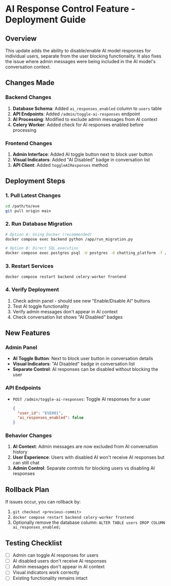 # AI Response Control Feature - Deployment Guide

## Overview

This update adds the ability to disable/enable AI model responses for individual users, separate from the user blocking functionality. It also fixes the issue where admin messages were being included in the AI model's conversation context.

## Changes Made

### Backend Changes

1. **Database Schema**: Added `ai_responses_enabled` column to `users` table
2. **API Endpoints**: Added `/admin/toggle-ai-responses` endpoint
3. **AI Processing**: Modified to exclude admin messages from AI context
4. **Celery Worker**: Added check for AI responses enabled before processing

### Frontend Changes

1. **Admin Interface**: Added AI toggle button next to block user button
2. **Visual Indicators**: Added "AI Disabled" badge in conversation list
3. **API Client**: Added `toggleAIResponses` method

## Deployment Steps

### 1. Pull Latest Changes

```bash
cd /path/to/eve
git pull origin main
```

### 2. Run Database Migration

```bash
# Option A: Using Docker (recommended)
docker compose exec backend python /app/run_migration.py

# Option B: Direct SQL execution
docker compose exec postgres psql -U postgres -d chatting_platform -f /docker-entrypoint-initdb.d/add_ai_responses_enabled.sql
```

### 3. Restart Services

```bash
docker compose restart backend celery-worker frontend
```

### 4. Verify Deployment

1. Check admin panel - should see new "Enable/Disable AI" buttons
2. Test AI toggle functionality
3. Verify admin messages don't appear in AI context
4. Check conversation list shows "AI Disabled" badges

## New Features

### Admin Panel

- **AI Toggle Button**: Next to block user button in conversation details
- **Visual Indicators**: "AI Disabled" badge in conversation list
- **Separate Control**: AI responses can be disabled without blocking the user

### API Endpoints

- `POST /admin/toggle-ai-responses`: Toggle AI responses for a user
  ```json
  {
    "user_id": "EVE001",
    "ai_responses_enabled": false
  }
  ```

### Behavior Changes

1. **AI Context**: Admin messages are now excluded from AI conversation history
2. **User Experience**: Users with disabled AI won't receive AI responses but can still chat
3. **Admin Control**: Separate controls for blocking users vs disabling AI responses

## Rollback Plan

If issues occur, you can rollback by:

1. `git checkout <previous-commit>`
2. `docker compose restart backend celery-worker frontend`
3. Optionally remove the database column: `ALTER TABLE users DROP COLUMN ai_responses_enabled;`

## Testing Checklist

- [ ] Admin can toggle AI responses for users
- [ ] AI disabled users don't receive AI responses
- [ ] Admin messages don't appear in AI context
- [ ] Visual indicators work correctly
- [ ] Existing functionality remains intact
